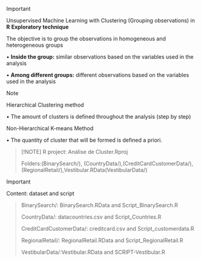 > [!IMPORTANT]
>Unsupervised Machine Learning with Clustering (Grouping observations) in **R**
> **Exploratory technique**
>
> The objective is to group the observations in homogeneous and heterogeneous
groups


• **Inside the group:** similar observations based on the variables used in the analysis

• **Among different groups:** different observations based on the variables used in the analysis
> [!NOTE]
> Hierarchical Clustering method
>
>• The amount of clusters is defined throughout the analysis (step by step)
>
> Non-Hierarchical K-means Method
>
> • The quantity of cluster that will be formed is defined a priori.


>  [!NOTE]
> R project: Análise de Cluster.Rproj
> 
> Folders:(BinarySearch/),  (CountryData/),(CreditCardCustomerData/),(RegionalRetail/),Vestibular.RData(VestibularData/)


> [!IMPORTANT]
>Content: dataset and script

 
> BinarySearch/: BinarySearch.RData and Script_BinarySearch.R
>
> CountryData/: datacountries.csv and Script_Countries.R
>
>CreditCardCustomerData/:  creditcard.csv and Script_customerdata.R
>
>  RegionalRetail/: RegionalRetail.RData and Script_RegionalRetail.R
>
> VestibularData/:Vestibular.RData and SCRIPT-Vestibular.R

